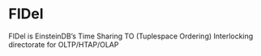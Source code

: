 # FIDel
FIDel is EinsteinDB’s Time Sharing TO (Tuplespace Ordering) Interlocking directorate for OLTP/HTAP/OLAP
